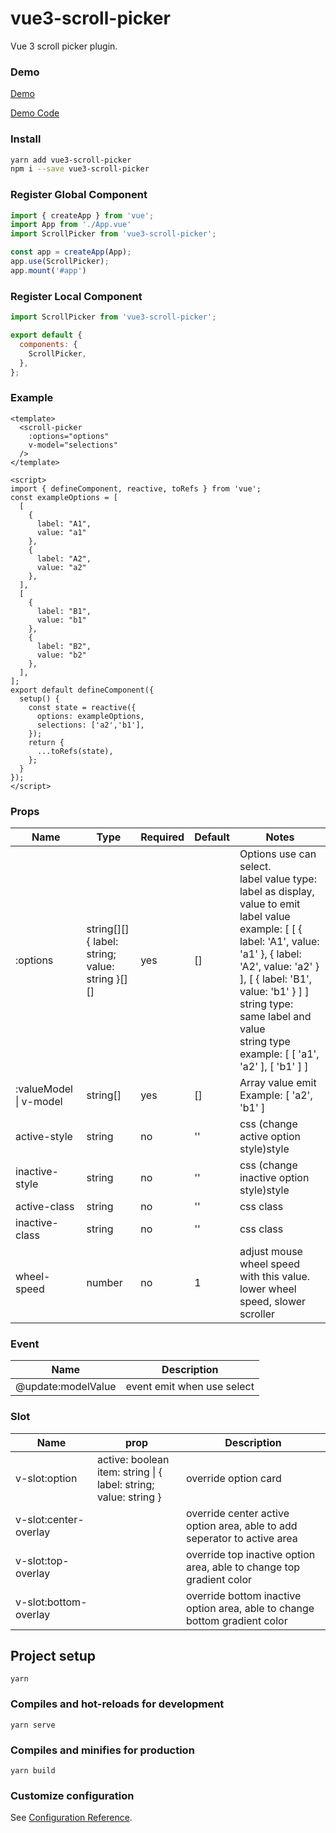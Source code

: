 # vue3-scroll-picker

Vue 3 scroll picker plugin.

### Demo
[Demo](https://hj29.github.io/vue3-scroll-picker/)

[Demo Code](https://github.com/HJ29/vue3-scroll-picker/tree/master/example/src/)

### Install
```bash
yarn add vue3-scroll-picker
npm i --save vue3-scroll-picker
```

### Register Global Component
```js
import { createApp } from 'vue';
import App from './App.vue'
import ScrollPicker from 'vue3-scroll-picker';

const app = createApp(App);
app.use(ScrollPicker);
app.mount('#app')
```

### Register Local Component
```js
import ScrollPicker from 'vue3-scroll-picker';

export default {
  components: {
    ScrollPicker,
  },
};
```

### Example
```vue
<template>
  <scroll-picker  
    :options="options" 
    v-model="selections"
  />
</template>
```
```vue
<script>
import { defineComponent, reactive, toRefs } from 'vue';
const exampleOptions = [
  [
    {
      label: "A1",
      value: "a1"
    },
    {
      label: "A2",
      value: "a2"
    },
  ],
  [
    {
      label: "B1",
      value: "b1"
    },
    {
      label: "B2",
      value: "b2"
    },
  ],
];
export default defineComponent({
  setup() {
    const state = reactive({
      options: exampleOptions,
      selections: ['a2','b1'],
    });
    return {
      ...toRefs(state),
    };
  }
});
</script>
```

### Props

| Name                   | Type                                               | Required | Default | Notes                                                                                                                                                                                                                                                                                                |
| ---------------------- | -------------------------------------------------- | -------- | ------- | ---------------------------------------------------------------------------------------------------------------------------------------------------------------------------------------------------------------------------------------------------------------------------------------------------- |
| :options               | string[][]<br>{ label: string; value: string }[][] | yes      | []      | Options use can select.<br> label value type: label as display, value to emit<br>label value example: [ [ { label: 'A1', value: 'a1' }, { label: 'A2', value: 'a2' } ], [ { label: 'B1', value: 'b1' } ] ]<br>string type: same label and value<br>string type example: [ [ 'a1', 'a2' ], [ 'b1' ] ] |
| :valueModel \| v-model | string[]                                           | yes      | []      | Array value emit<br>Example: [ 'a2', 'b1' ]                                                                                                                                                                                                                                                          |
| active-style           | string                                             | no       | ''      | css (change active option style)style                                                                                                                                                                                                                                                                |
| inactive-style         | string                                             | no       | ''      | css (change inactive option style)style                                                                                                                                                                                                                                                              |
| active-class           | string                                             | no       | ''      | css class                                                                                                                                                                                                                                                                                            |
| inactive-class         | string                                             | no       | ''      | css class                                                                                                                                                                                                                                                                                            |
| wheel-speed         | number                                             | no       | 1      |  adjust mouse wheel speed with this value.<br>lower wheel speed, slower scroller                                                                                                                                                                                                                                                                             |

### Event
| Name               | Description                |
| ------------------ | -------------------------- |
| @update:modelValue | event emit when use select |

### Slot
| Name                  | prop                                                                 | Description                                                                |
| --------------------- | -------------------------------------------------------------------- | -------------------------------------------------------------------------- |
| v-slot:option         | active: boolean<br/>item: string \| { label: string; value: string } | override option card                                                       |
| v-slot:center-overlay |                                                                      | override center active option area, able to add seperator to active area   |
| v-slot:top-overlay    |                                                                      | override top inactive option area, able to change top gradient color       |
| v-slot:bottom-overlay |                                                                      | override bottom inactive option area, able to change bottom gradient color |

## Project setup
```
yarn
```

### Compiles and hot-reloads for development
```
yarn serve
```

### Compiles and minifies for production
```
yarn build
```

### Customize configuration
See [Configuration Reference](https://cli.vuejs.org/config/).
